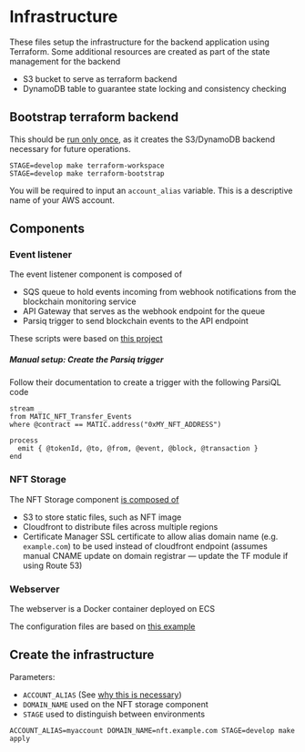 # Infrastructure

These files setup the infrastructure for the backend application using Terraform.
Some additional resources are created as part of the state management for the backend

- S3 bucket to serve as terraform backend
- DynamoDB table to guarantee state locking and consistency checking

## Bootstrap terraform backend

This should be [run only once](https://stackoverflow.com/questions/47913041/initial-setup-of-terraform-backend-using-terraform), as it creates the S3/DynamoDB backend necessary for future operations.

```
STAGE=develop make terraform-workspace
STAGE=develop make terraform-bootstrap
```

You will be required to input an `account_alias` variable. This is a descriptive name of your AWS account.

## Components

### Event listener

The event listener component is composed of

- SQS queue to hold events incoming from webhook notifications from the blockchain monitoring service
- API Gateway that serves as the webhook endpoint for the queue
- Parsiq trigger to send blockchain events to the API endpoint

These scripts were based on [this project](https://gist.github.com/afloesch/dc7d8865eeb91100648330a46967be25)

##### Manual setup: Create the Parsiq trigger

Follow their documentation to create a trigger with the following ParsiQL code

```
stream _
from MATIC_NFT_Transfer_Events
where @contract == MATIC.address("0xMY_NFT_ADDRESS")

process
  emit { @tokenId, @to, @from, @event, @block, @transaction }
end
```

### NFT Storage

The NFT Storage component [is composed of](https://github.com/cloudposse/terraform-aws-cloudfront-s3-cdn)

- S3 to store static files, such as NFT image
- Cloudfront to distribute files across multiple regions
- Certificate Manager SSL certificate to allow alias domain name (e.g. `example.com`) to be used instead of cloudfront endpoint (assumes manual CNAME update on domain registrar — update the TF module if using Route 53)

### Webserver

The webserver is a Docker container deployed on ECS

The configuration files are based on [this example](https://github.com/terraform-aws-modules/terraform-aws-ecs)

## Create the infrastructure

Parameters:

- `ACCOUNT_ALIAS` (See [why this is necessary](https://stackoverflow.com/questions/65838989/variables-may-not-be-used-here-during-terraform-init))
- `DOMAIN_NAME` used on the NFT storage component
- `STAGE` used to distinguish between environments

```
ACCOUNT_ALIAS=myaccount DOMAIN_NAME=nft.example.com STAGE=develop make apply
```
